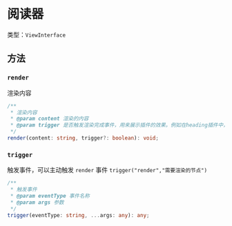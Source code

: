 # 阅读器

类型：`ViewInterface`

## 方法

### `render`

渲染内容

```ts
/**
 * 渲染内容
 * @param content 渲染的内容
 * @param trigger 是否触发渲染完成事件，用来展示插件的效果。例如在heading插件中，展示锚点显示功能。默认为 true
 */
render(content: string, trigger?: boolean): void;
```

### `trigger`

触发事件，可以主动触发 `render` 事件 `trigger("render","需要渲染的节点")`

```ts
/**
 * 触发事件
 * @param eventType 事件名称
 * @param args 参数
 */
trigger(eventType: string, ...args: any): any;
```
